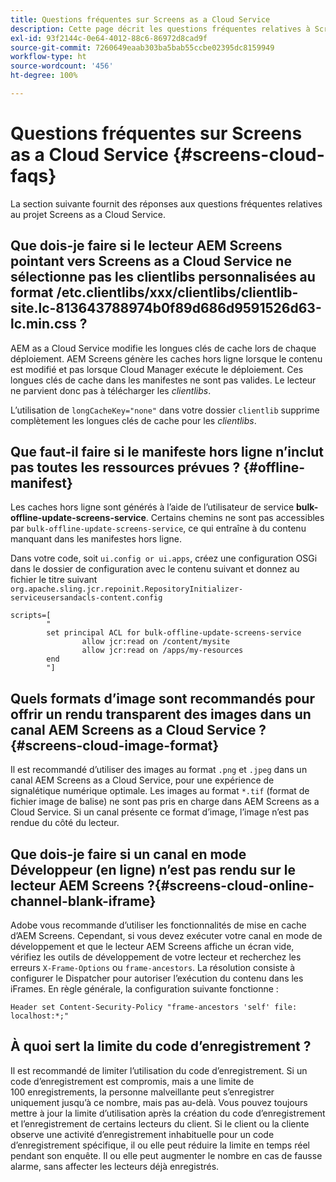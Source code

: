 ```yaml
---
title: Questions fréquentes sur Screens as a Cloud Service
description: Cette page décrit les questions fréquentes relatives à Screens as a Cloud Service.
exl-id: 93f2144c-0e64-4012-88c6-86972d8cad9f
source-git-commit: 7260649eaab303ba5bab55ccbe02395dc8159949
workflow-type: ht
source-wordcount: '456'
ht-degree: 100%

---
```


# Questions fréquentes sur Screens as a Cloud Service {#screens-cloud-faqs}

La section suivante fournit des réponses aux questions fréquentes relatives au projet Screens as a Cloud Service.

## Que dois-je faire si le lecteur AEM Screens pointant vers Screens as a Cloud Service ne sélectionne pas les clientlibs personnalisées au format /etc.clientlibs/xxx/clientlibs/clientlib-site.lc-813643788974b0f89d686d9591526d63-lc.min.css ?

AEM as a Cloud Service modifie les longues clés de cache lors de chaque déploiement. AEM Screens génère les caches hors ligne lorsque le contenu est modifié et pas lorsque Cloud Manager exécute le déploiement. Ces longues clés de cache dans les manifestes ne sont pas valides. Le lecteur ne parvient donc pas à télécharger les *clientlibs*.

L’utilisation de `longCacheKey="none"` dans votre dossier `clientlib` supprime complètement les longues clés de cache pour les *clientlibs*.


## Que faut-il faire si le manifeste hors ligne n’inclut pas toutes les ressources prévues ? {#offline-manifest}

Les caches hors ligne sont générés à l’aide de l’utilisateur de service **bulk-offline-update-screens-service**. Certains chemins ne sont pas accessibles par `bulk-offline-update-screens-service`, ce qui entraîne à du contenu manquant dans les manifestes hors ligne.

Dans votre code, soit `ui.config or ui.apps`, créez une configuration OSGi dans le dossier de configuration avec le contenu suivant et donnez au fichier le titre suivant `org.apache.sling.jcr.repoinit.RepositoryInitializer-serviceusersandacls-content.config`

```
scripts=[
        "
        set principal ACL for bulk-offline-update-screens-service
                allow jcr:read on /content/mysite
                allow jcr:read on /apps/my-resources
        end
        "] 
```

## Quels formats d’image sont recommandés pour offrir un rendu transparent des images dans un canal AEM Screens as a Cloud Service ?{#screens-cloud-image-format}

Il est recommandé d’utiliser des images au format `.png` et `.jpeg` dans un canal AEM Screens as a Cloud Service, pour une expérience de signalétique numérique optimale.
Les images au format `*.tif` (format de fichier image de balise) ne sont pas pris en charge dans AEM Screens as a Cloud Service. Si un canal présente ce format d’image, l’image n’est pas rendue du côté du lecteur.

## Que dois-je faire si un canal en mode Développeur (en ligne) n’est pas rendu sur le lecteur AEM Screens ?{#screens-cloud-online-channel-blank-iframe}

Adobe vous recommande d’utiliser les fonctionnalités de mise en cache d’AEM Screens. Cependant, si vous devez exécuter votre canal en mode de développement et que le lecteur AEM Screens affiche un écran vide, vérifiez les outils de développement de votre lecteur et recherchez les erreurs `X-Frame-Options` ou `frame-ancestors`. La résolution consiste à configurer le Dispatcher pour autoriser l’exécution du contenu dans les iFrames. En règle générale, la configuration suivante fonctionne :

```
Header set Content-Security-Policy "frame-ancestors 'self' file: localhost:*;"
```

## À quoi sert la limite du code d’enregistrement ?

Il est recommandé de limiter l’utilisation du code d’enregistrement. Si un code d’enregistrement est compromis, mais a une limite de 100 enregistrements, la personne malveillante peut s’enregistrer uniquement jusqu’à ce nombre, mais pas au-delà. Vous pouvez toujours mettre à jour la limite d’utilisation après la création du code d’enregistrement et l’enregistrement de certains lecteurs du client. Si le client ou la cliente observe une activité d’enregistrement inhabituelle pour un code d’enregistrement spécifique, il ou elle peut réduire la limite en temps réel pendant son enquête. Il ou elle peut augmenter le nombre en cas de fausse alarme, sans affecter les lecteurs déjà enregistrés.
